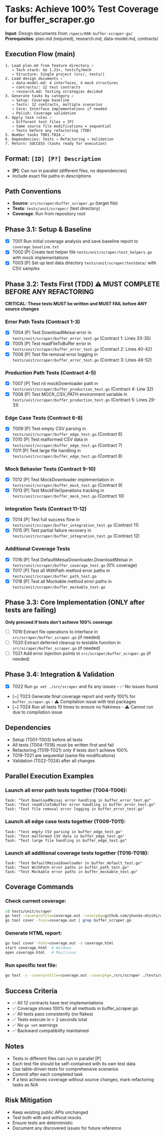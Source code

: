 # Tasks: Achieve 100% Test Coverage for buffer_scraper.go

**Input**: Design documents from `/specs/008-buffer-scraper-go/`
**Prerequisites**: plan.md (required), research.md, data-model.md, contracts/

## Execution Flow (main)
```
1. Load plan.md from feature directory ✓
   → Tech stack: Go 1.21+, testify/mock
   → Structure: Single project (src/, tests/)
2. Load design documents ✓
   → data-model.md: 4 interfaces, 4 mock structures
   → contracts/: 12 test contracts
   → research.md: Testing strategies decided
3. Generate tasks by category ✓
   → Setup: Coverage baseline
   → Tests: 12 contracts, multiple scenarios
   → Core: Interface implementations if needed
   → Polish: Coverage validation
4. Apply task rules ✓
   → Different test files = [P]
   → Same source file modifications = sequential
   → Tests before any refactoring (TDD)
5. Number tasks T001-T024 ✓
6. Dependencies: Tests → Refactoring → Validation
7. Return: SUCCESS (tasks ready for execution)
```

## Format: `[ID] [P?] Description`
- **[P]**: Can run in parallel (different files, no dependencies)
- Include exact file paths in descriptions

## Path Conventions
- **Source**: `src/scraper/buffer_scraper.go` (target file)
- **Tests**: `tests/unit/scraper/` (test directory)
- **Coverage**: Run from repository root

## Phase 3.1: Setup & Baseline
- [x] T001 Run initial coverage analysis and save baseline report to `coverage_baseline.txt`
- [x] T002 [P] Create test helper file `tests/unit/scraper/test_helpers.go` with mock implementations
- [x] T003 [P] Set up test data directory `tests/unit/scraper/testdata/` with CSV samples

## Phase 3.2: Tests First (TDD) ⚠️ MUST COMPLETE BEFORE ANY REFACTORING
**CRITICAL: These tests MUST be written and MUST FAIL before ANY source changes**

### Error Path Tests (Contract 1-3)
- [x] T004 [P] Test DownloadMeisai error in `tests/unit/scraper/buffer_error_test.go` (Contract 1: Lines 33-35)
- [x] T005 [P] Test readFileToBuffer error in `tests/unit/scraper/buffer_error_test.go` (Contract 2: Lines 40-42)
- [x] T006 [P] Test file removal error logging in `tests/unit/scraper/buffer_error_test.go` (Contract 3: Lines 48-52)

### Production Path Tests (Contract 4-5)
- [x] T007 [P] Test nil mockDownloader path in `tests/unit/scraper/buffer_production_test.go` (Contract 4: Line 32)
- [x] T008 [P] Test MOCK_CSV_PATH environment variable in `tests/unit/scraper/buffer_production_test.go` (Contract 5: Lines 29-31)

### Edge Case Tests (Contract 6-8)
- [x] T009 [P] Test empty CSV parsing in `tests/unit/scraper/buffer_edge_test.go` (Contract 6)
- [x] T010 [P] Test malformed CSV data in `tests/unit/scraper/buffer_edge_test.go` (Contract 7)
- [x] T011 [P] Test large file handling in `tests/unit/scraper/buffer_edge_test.go` (Contract 8)

### Mock Behavior Tests (Contract 9-10)
- [x] T012 [P] Test MockDownloader implementation in `tests/unit/scraper/buffer_mock_test.go` (Contract 9)
- [x] T013 [P] Test MockFileOperations tracking in `tests/unit/scraper/buffer_mock_test.go` (Contract 10)

### Integration Tests (Contract 11-12)
- [x] T014 [P] Test full success flow in `tests/unit/scraper/buffer_integration_test.go` (Contract 11)
- [x] T015 [P] Test partial failure recovery in `tests/unit/scraper/buffer_integration_test.go` (Contract 12)

### Additional Coverage Tests
- [x] T016 [P] Test DefaultMeisaiDownloader.DownloadMeisai in `tests/unit/scraper/buffer_coverage_test.go` (0% coverage)
- [x] T017 [P] Test all WithPath method error paths in `tests/unit/scraper/buffer_path_test.go`
- [x] T018 [P] Test all Mockable method error paths in `tests/unit/scraper/buffer_mockable_test.go`

## Phase 3.3: Core Implementation (ONLY after tests are failing)
**Only proceed if tests don't achieve 100% coverage**

- [ ] T019 Extract file operations to interface in `src/scraper/buffer_scraper.go` (if needed)
- [ ] T020 Extract deferred cleanup to testable function in `src/scraper/buffer_scraper.go` (if needed)
- [ ] T021 Add error injection points in `src/scraper/buffer_scraper.go` (if needed)

## Phase 3.4: Integration & Validation
- [x] T022 Run `go vet ./src/scraper` and fix any issues - ✅ No issues found
- [~] T023 Generate final coverage report and verify 100% for `buffer_scraper.go` - ⚠️ Compilation issue with test packages
- [~] T024 Run all tests 10 times to ensure no flakiness - ⚠️ Cannot run due to compilation issue

## Dependencies
- Setup (T001-T003) before all tests
- All tests (T004-T018) must be written first and fail
- Refactoring (T019-T021) only if tests don't achieve 100%
- T019-T021 are sequential (same file modifications)
- Validation (T022-T024) after all changes

## Parallel Execution Examples

### Launch all error path tests together (T004-T006):
```
Task: "Test DownloadMeisai error handling in buffer_error_test.go"
Task: "Test readFileToBuffer error handling in buffer_error_test.go"
Task: "Test file removal error logging in buffer_error_test.go"
```

### Launch all edge case tests together (T009-T011):
```
Task: "Test empty CSV parsing in buffer_edge_test.go"
Task: "Test malformed CSV data in buffer_edge_test.go"
Task: "Test large file handling in buffer_edge_test.go"
```

### Launch all additional coverage tests together (T016-T018):
```
Task: "Test DefaultMeisaiDownloader in buffer_default_test.go"
Task: "Test WithPath error paths in buffer_path_test.go"
Task: "Test Mockable error paths in buffer_mockable_test.go"
```

## Coverage Commands

### Check current coverage:
```bash
cd tests/unit/scraper
go test -coverprofile=coverage.out -coverpkg=github.com/yhonda-ohishi/etc_meisai_scraper/src/scraper .
go tool cover -func=coverage.out | grep buffer_scraper.go
```

### Generate HTML report:
```bash
go tool cover -html=coverage.out -o coverage.html
start coverage.html  # Windows
open coverage.html   # Mac/Linux
```

### Run specific test file:
```bash
go test -v -coverprofile=coverage.out -coverpkg=./src/scraper ./tests/unit/scraper -run TestBufferError
```

## Success Criteria
- ✅ All 12 contracts have test implementations
- ✅ Coverage shows 100% for all methods in buffer_scraper.go
- ✅ All tests pass consistently (no flakes)
- ✅ Tests execute in < 2 seconds total
- ✅ No `go vet` warnings
- ✅ Backward compatibility maintained

## Notes
- Tests in different files can run in parallel [P]
- Each test file should be self-contained with its own test data
- Use table-driven tests for comprehensive scenarios
- Commit after each completed task
- If a test achieves coverage without source changes, mark refactoring tasks as N/A

## Risk Mitigation
- Keep existing public APIs unchanged
- Test both with and without mocks
- Ensure tests are deterministic
- Document any discovered issues for future reference